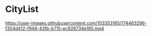# CityList
 

https://user-images.githubusercontent.com/103353165/174463296-f304d412-f948-43fb-b715-ec926734e185.mp4

